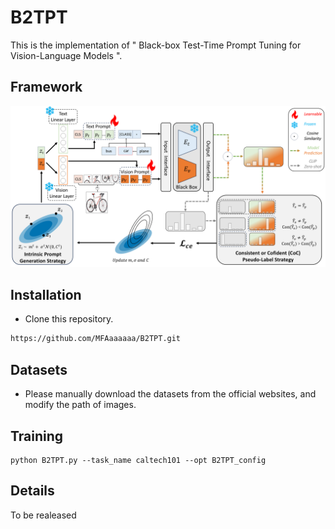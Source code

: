 # B2TPT
This is the implementation of " Black-box Test-Time Prompt Tuning for Vision-Language Models ".

## Framework
![image](https://github.com/MFAaaaaaa/B2TPT/blob/main/model/A-Fram-B2TPT.png)
## Installation
* Clone this repository.
```bash
https://github.com/MFAaaaaaa/B2TPT.git
```
## Datasets
* Please manually download the datasets from the official websites, and modify the path of images.
## Training
```
python B2TPT.py --task_name caltech101 --opt B2TPT_config
```
## Details
To be realeased

